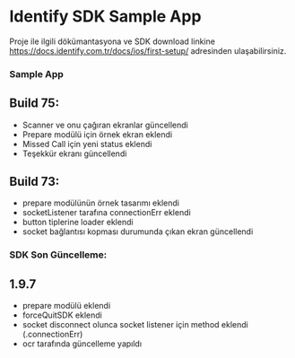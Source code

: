 # Identify SDK Sample App
Proje ile ilgili dökümantasyona ve SDK download linkine https://docs.identify.com.tr/docs/ios/first-setup/ adresinden ulaşabilirsiniz.

### Sample App 

## Build 75:
- Scanner ve onu çağıran ekranlar güncellendi
- Prepare modülü için örnek ekran eklendi
- Missed Call için yeni status eklendi
- Teşekkür ekranı güncellendi


## Build 73:
- prepare modülünün örnek tasarımı eklendi
- socketListener tarafına connectionErr eklendi
- button tiplerine loader eklendi
- socket bağlantısı kopması durumunda çıkan ekran güncellendi



### SDK Son Güncelleme:
## 1.9.7
- prepare modülü eklendi
- forceQuitSDK eklendi
- socket disconnect olunca socket listener için method eklendi (.connectionErr)
- ocr tarafında güncelleme yapıldı
